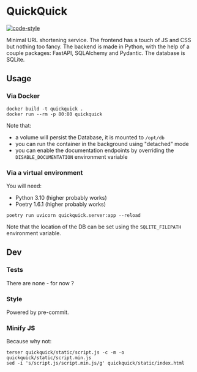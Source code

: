 # QuickQuick

[![code-style](https://github.com/r0mainK/quickquick/actions/workflows/code-style.yml/badge.svg)](https://github.com/r0mainK/quickquick/actions/workflows/code-style.yml)

Minimal URL shortening service.
The frontend has a touch of JS and CSS but nothing too fancy.
The backend is made in Python, with the help of a couple packages: FastAPI, SQLAlchemy and Pydantic.
The database is SQLite.

## Usage

### Via Docker

```
docker build -t quickquick .
docker run --rm -p 80:80 quickquick
```

Note that:

- a volume will persist the Database, it is mounted to `/opt/db`
- you can run the container in the background using "detached" mode
- you can enable the documentation endpoints by overriding the `DISABLE_DOCUMENTATION` environment variable

### Via a virtual environment

You will need:

- Python 3.10 (higher probably works)
- Poetry 1.6.1 (higher probably works)

```
poetry run uvicorn quickquick.server:app --reload
```

Note that the location of the DB can be set using the `SQLITE_FILEPATH` environment variable.

## Dev

### Tests

There are none - for now ?

### Style

Powered by pre-commit.

### Minify JS

Because why not:

```
terser quickquick/static/script.js -c -m -o quickquick/static/script.min.js
sed -i 's/script.js/script.min.js/g' quickquick/static/index.html
```
